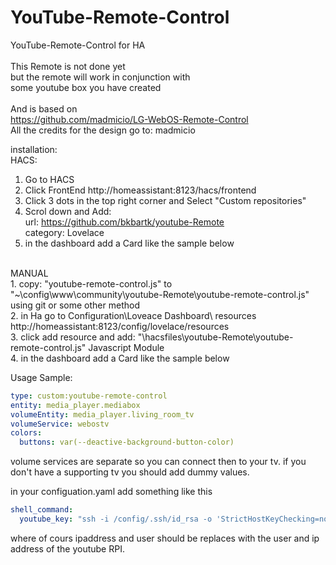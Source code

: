 # YouTube-Remote-Control<br>
YouTube-Remote-Control for HA<br>
<br>
This Remote is not done yet<br>
but the remote will work in conjunction with<br>
some youtube box you have created<br>
<br>
And is based on<br>
https://github.com/madmicio/LG-WebOS-Remote-Control<br>
All the credits for the design go to: madmicio<br>

installation:<br>
HACS:<br>
1. Go to HACS<br>
2. Click FrontEnd http://homeassistant:8123/hacs/frontend<br>
3. Click 3 dots in the top right corner and Select "Custom repositories"<br>
3. Scrol down and Add: <br>
    url: https://github.com/bkbartk/youtube-Remote<br>
    category: Lovelace<br>
4. in the dashboard add a Card like the sample below<br>
<br>
MANUAL<br>
1. copy: "youtube-remote-control.js" to "~\config\www\community\youtube-Remote\youtube-remote-control.js"<br>
 using git or some other method<br>
2. in Ha go to Configuration\Loveace Dashboard\ resources http://homeassistant:8123/config/lovelace/resources<br>
3. click add resource and add: "\hacsfiles\youtube-Remote\youtube-remote-control.js" Javascript Module<br>
4. in the dashboard add a Card like the sample below<br>

Usage Sample: 
```yaml
type: custom:youtube-remote-control
entity: media_player.mediabox
volumeEntity: media_player.living_room_tv
volumeService: webostv
colors:
  buttons: var(--deactive-background-button-color)
```

volume services are separate so you can connect then to your tv.
if you don't have a supporting tv you should add dummy values.


in your configuation.yaml add something like this
```yaml
shell_command:
  youtube_key: "ssh -i /config/.ssh/id_rsa -o 'StrictHostKeyChecking=no' <user>@<ip address>  'export DISPLAY=:0 && xdotool key --window \"$(xdotool search --class Chromium1 | head -1)\" {{key}}'"
```
where of cours ipaddress and user should be replaces with the user and ip address of the youtube RPI.


